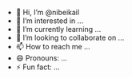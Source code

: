 - 👋 Hi, I’m @nibeikail
- 👀 I’m interested in ...
- 🌱 I’m currently learning ...
- 💞️ I’m looking to collaborate on ...
- 📫 How to reach me ...
- 😄 Pronouns: ...
- ⚡ Fun fact: ...

<!---
nibeikail/nibeikail is a ✨ special ✨ repository because its `README.md` (this file) appears on your GitHub profile.
You can click the Preview link to take a look at your changes.
--->
